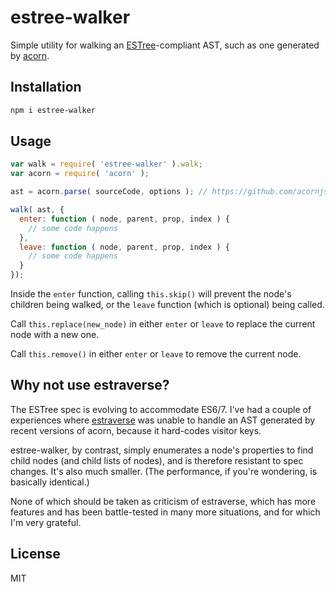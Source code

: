 # estree-walker

Simple utility for walking an [ESTree](https://github.com/estree/estree)-compliant AST, such as one generated by [acorn](https://github.com/marijnh/acorn).


## Installation

```bash
npm i estree-walker
```


## Usage

```js
var walk = require( 'estree-walker' ).walk;
var acorn = require( 'acorn' );

ast = acorn.parse( sourceCode, options ); // https://github.com/acornjs/acorn

walk( ast, {
  enter: function ( node, parent, prop, index ) {
    // some code happens
  },
  leave: function ( node, parent, prop, index ) {
  	// some code happens
  }
});
```

Inside the `enter` function, calling `this.skip()` will prevent the node's children being walked, or the `leave` function (which is optional) being called.

Call `this.replace(new_node)` in either `enter` or `leave` to replace the current node with a new one.

Call `this.remove()` in either `enter` or `leave` to remove the current node.

## Why not use estraverse?

The ESTree spec is evolving to accommodate ES6/7. I've had a couple of experiences where [estraverse](https://github.com/esagents/estraverse) was unable to handle an AST generated by recent versions of acorn, because it hard-codes visitor keys.

estree-walker, by contrast, simply enumerates a node's properties to find child nodes (and child lists of nodes), and is therefore resistant to spec changes. It's also much smaller. (The performance, if you're wondering, is basically identical.)

None of which should be taken as criticism of estraverse, which has more features and has been battle-tested in many more situations, and for which I'm very grateful.


## License

MIT
